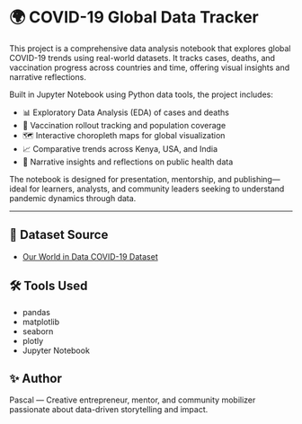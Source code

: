 # 🌍 COVID-19 Global Data Tracker

This project is a comprehensive data analysis notebook that explores global COVID-19 trends using real-world datasets. It tracks cases, deaths, and vaccination progress across countries and time, offering visual insights and narrative reflections.

Built in Jupyter Notebook using Python data tools, the project includes:

- 📊 Exploratory Data Analysis (EDA) of cases and deaths
- 💉 Vaccination rollout tracking and population coverage
- 🗺️ Interactive choropleth maps for global visualization
- 📈 Comparative trends across Kenya, USA, and India
- 🧠 Narrative insights and reflections on public health data

The notebook is designed for presentation, mentorship, and publishing—ideal for learners, analysts, and community leaders seeking to understand pandemic dynamics through data.

---

## 📁 Dataset Source
- [Our World in Data COVID-19 Dataset](https://github.com/owid/covid-19-data)

## 🛠️ Tools Used
- pandas
- matplotlib
- seaborn
- plotly
- Jupyter Notebook

## ✨ Author
Pascal — Creative entrepreneur, mentor, and community mobilizer passionate about data-driven storytelling and impact.
